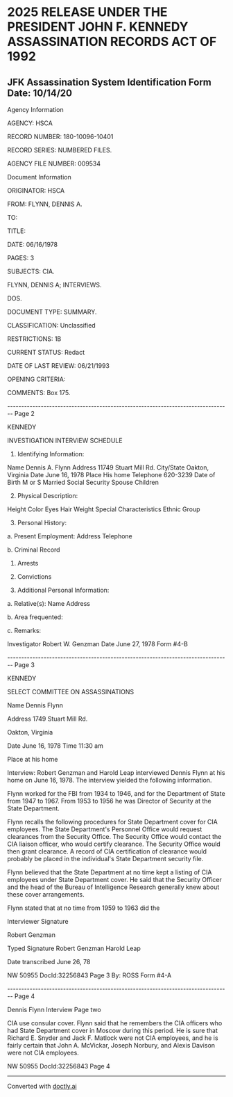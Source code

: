 # 2025 RELEASE UNDER THE PRESIDENT JOHN F. KENNEDY ASSASSINATION RECORDS ACT OF 1992
## JFK Assassination System Identification Form Date: 10/14/20

Agency Information

AGENCY: HSCA

RECORD NUMBER: 180-10096-10401

RECORD SERIES: NUMBERED FILES.

AGENCY FILE NUMBER: 009534

Document Information

ORIGINATOR: HSCA

FROM: FLYNN, DENNIS A.

TO:

TITLE:

DATE: 06/16/1978

PAGES: 3

SUBJECTS: CIA.

FLYNN, DENNIS A; INTERVIEWS.

DOS.

DOCUMENT TYPE: SUMMARY.

CLASSIFICATION: Unclassified

RESTRICTIONS: 1B

CURRENT STATUS: Redact

DATE OF LAST REVIEW: 06/21/1993

OPENING CRITERIA:

COMMENTS: Box 175.


-------------------------------------------------------------------------------- Page 2

KENNEDY

INVESTIGATION INTERVIEW SCHEDULE

1. Identifying Information:

Name Dennis A. Flynn
Address 11749 Stuart Mill Rd.
City/State Oakton, Virginia
Date June 16, 1978
Place His home
Telephone 620-3239
Date of Birth
M or S Married
Social Security
Spouse
Children

2. Physical Description:

Height
Color Eyes Hair
Weight
Special Characteristics
Ethnic Group

3. Personal History:

a. Present Employment:
Address
Telephone

b. Criminal Record

1. Arrests

2. Convictions

4. Additional Personal Information:

a. Relative(s): Name
Address

b. Area frequented:

c. Remarks:

Investigator Robert W. Genzman
Date June 27, 1978
Form #4-B


-------------------------------------------------------------------------------- Page 3

KENNEDY

SELECT COMMITTEE ON ASSASSINATIONS

Name Dennis Flynn

Address 1749 Stuart Mill Rd.

Oakton, Virginia

Date June 16, 1978 Time 11:30 am

Place at his home

Interview: Robert Genzman and Harold Leap interviewed Dennis Flynn at his home on June 16, 1978. The interview yielded the following information.

Flynn worked for the FBI from 1934 to 1946, and for the Department of State from 1947 to 1967. From 1953 to 1956 he was Director of Security at the State Department.

Flynn recalls the following procedures for State Department cover for CIA employees. The State Department's Personnel Office would request clearances from the Security Office. The Security Office would contact the CIA liaison officer, who would certify clearance. The Security Office would then grant clearance. A record of CIA certification of clearance would probably be placed in the individual's State Department security file.

Flynn believed that the State Department at no time kept a listing of CIA employees under State Department cover. He said that the Security Officer and the head of the Bureau of Intelligence Research generally knew about these cover arrangements.

Flynn stated that at no time from 1959 to 1963 did the

Interviewer Signature

Robert Genzman

Typed Signature Robert Genzman Harold Leap

Date transcribed June 26, 78

NW 50955 DocId:32256843 Page 3 By: ROSS Form #4-A


-------------------------------------------------------------------------------- Page 4

Dennis Flynn Interview
Page two

CIA use consular cover. Flynn said that he remembers the CIA officers who had State Department cover in Moscow during this period. He is sure that Richard E. Snyder and Jack F. Matlock were not CIA employees, and he is fairly certain that John A. McVickar, Joseph Norbury, and Alexis Davison were not CIA employees.

NW 50955 DocId:32256843 Page 4


---
Converted with [doctly.ai](https://doctly.ai)